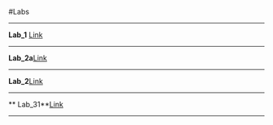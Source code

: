 #Labs
***
**Lab_1** [Link](https://github.com/va-syl1/Beshlei_lab/tree/main/Lab_1)
***
**Lab_2a**[Link](https://github.com/va-syl1/Beshlei_lab/tree/main/Lab_2a)
***
**Lab_2**[Link](https://github.com/va-syl1/Beshlei_lab/tree/main/Lab_2)
***
** Lab_31**[Link](https://github.com/va-syl1/Beshlei_lab/tree/main/Lab_3)
***
